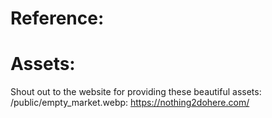 
# Reference:
# Assets: 
Shout out to the website for providing these beautiful assets:
/public/empty_market.webp: https://nothing2dohere.com/